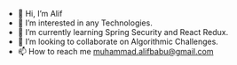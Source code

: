 - 👋 Hi, I’m Alif
- 👀 I’m interested in any Technologies.
- 🌱 I’m currently learning Spring Security and React Redux.
- 💞️ I’m looking to collaborate on Algorithmic Challenges.
- 📫 How to reach me muhammad.alifbabu@gmail.com

<!---
mdalifbabu/mdalifbabu is a ✨ special ✨ repository because its `README.md` (this file) appears on your GitHub profile.
You can click the Preview link to take a look at your changes.
--->
